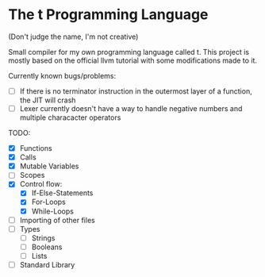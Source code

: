 # The t Programming Language
(Don't judge the name, I'm not creative)

Small compiler for my own programming language called t.
This project is mostly based on the official llvm tutorial with some modifications made to it.

Currently known bugs/problems:
- [ ] If there is no terminator instruction in the outermost layer of a function, the JIT will crash
- [ ] Lexer currently doesn't have a way to handle negative numbers and multiple characacter operators

TODO:
- [x] Functions
- [x] Calls
- [x] Mutable Variables
- [ ] Scopes
- [x] Control flow:
  - [x] If-Else-Statements
  - [x] For-Loops
  - [x] While-Loops
- [ ] Importing of other files
- [ ] Types
  - [ ] Strings
  - [ ] Booleans
  - [ ] Lists
- [ ] Standard Library